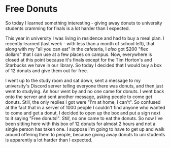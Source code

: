# Free Donuts 

So today I learned something interesting - giving away donuts to university students cramming for finals is a lot harder than I expected. 

This year in university I was living in residence and had to buy a meal plan. 
I recently learned (last week - with less than a month of school left), that along with my "all you can eat" in the cafeteria, I *also* got $200 "flex dollars" that I can use at a few places on campus. 
Now, everywhere is closed at this point because it's finals except for the Tim Horton's and Starbucks we have in our library. 
So today I decided that I would buy a box of 12 donuts and give them out for free. 

I went up to the study room and sat down, sent a message to my university's Discord server telling everyone there was donuts, and then just went to studying. 
An hour went by and no one came for donuts. I went back onto the server and sent another message, asking people to come get donuts. 
Still, the only replies I got were "I'm at home, I can't". 
So confused at the fact that in a server of 1000 people I couldn't find anyone who wanted to come and get a donut, I decided to open up the box and put a sign next to it saying "Free donuts!".
*Still*, no one came to eat the donuts. So now I've been sitting here with this box of 12 donuts for almost 2 hours and not a single person has taken one. 
I suppose I'm going to have to get up and walk around offering them to people, because giving away donuts to uni students is apparently a lot harder than I expected. 
